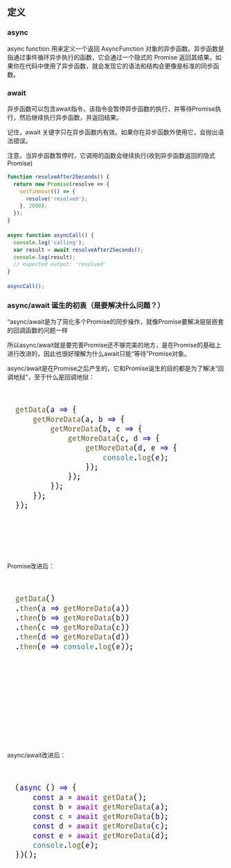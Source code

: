## 定义

### async

async function 用来定义一个返回 AsyncFunction 对象的异步函数。异步函数是指通过事件循环异步执行的函数，它会通过一个隐式的 Promise 返回其结果。如果你在代码中使用了异步函数，就会发现它的语法和结构会更像是标准的同步函数。

### await

异步函数可以包含await指令，该指令会暂停异步函数的执行，并等待Promise执行，然后继续执行异步函数，并返回结果。

记住，await 关键字只在异步函数内有效。如果你在异步函数外使用它，会抛出语法错误。

注意，当异步函数暂停时，它调用的函数会继续执行(收到异步函数返回的隐式Promise)

``` js
function resolveAfter2Seconds() {
  return new Promise(resolve => {
    setTimeout(() => {
      resolve('resolved');
    }, 2000);
  });
}

async function asyncCall() {
  console.log('calling');
  var result = await resolveAfter2Seconds();
  console.log(result);
  // expected output: 'resolved'
}

asyncCall();

```

### async/await 诞生的初衷（是要解决什么问题？）

“async/await是为了简化多个Promise的同步操作，就像Promise要解决层层嵌套的回调函数的问题一样

所以async/await就是要完善Promise还不够完美的地方，是在Promise的基础上进行改进的，因此也很好理解为什么await只能“等待”Promise对象。


async/await是在Promise之后产生的，它和Promise诞生的目的都是为了解决“回调地狱”，至于什么是回调地狱：

![img](../../pics/20191007154923eznt.jpg)

Promise改进后：

![img](../../pics/20191007154925l1us.jpg)

async/await改进后：

![img](../../pics/20191007154929ba8b.jpg)


